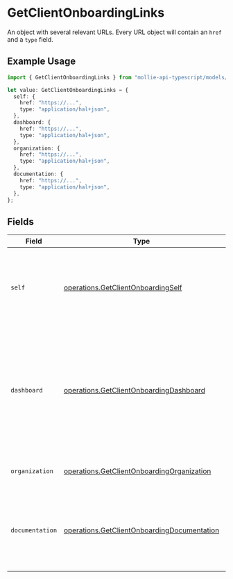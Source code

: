# GetClientOnboardingLinks

An object with several relevant URLs. Every URL object will contain an `href` and a `type` field.

## Example Usage

```typescript
import { GetClientOnboardingLinks } from "mollie-api-typescript/models/operations";

let value: GetClientOnboardingLinks = {
  self: {
    href: "https://...",
    type: "application/hal+json",
  },
  dashboard: {
    href: "https://...",
    type: "application/hal+json",
  },
  organization: {
    href: "https://...",
    type: "application/hal+json",
  },
  documentation: {
    href: "https://...",
    type: "application/hal+json",
  },
};
```

## Fields

| Field                                                                                                                                    | Type                                                                                                                                     | Required                                                                                                                                 | Description                                                                                                                              |
| ---------------------------------------------------------------------------------------------------------------------------------------- | ---------------------------------------------------------------------------------------------------------------------------------------- | ---------------------------------------------------------------------------------------------------------------------------------------- | ---------------------------------------------------------------------------------------------------------------------------------------- |
| `self`                                                                                                                                   | [operations.GetClientOnboardingSelf](../../models/operations/getclientonboardingself.md)                                                 | :heavy_minus_sign:                                                                                                                       | In v2 endpoints, URLs are commonly represented as objects with an `href` and `type` field.                                               |
| `dashboard`                                                                                                                              | [operations.GetClientOnboardingDashboard](../../models/operations/getclientonboardingdashboard.md)                                       | :heavy_minus_sign:                                                                                                                       | Direct link to the onboarding process in the Mollie dashboard. The merchant can be redirected to this page to complete their onboarding. |
| `organization`                                                                                                                           | [operations.GetClientOnboardingOrganization](../../models/operations/getclientonboardingorganization.md)                                 | :heavy_minus_sign:                                                                                                                       | The API resource URL of the organization.                                                                                                |
| `documentation`                                                                                                                          | [operations.GetClientOnboardingDocumentation](../../models/operations/getclientonboardingdocumentation.md)                               | :heavy_minus_sign:                                                                                                                       | In v2 endpoints, URLs are commonly represented as objects with an `href` and `type` field.                                               |